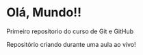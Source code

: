 # Olá, Mundo!!

 Primeiro repositorio do curso de Git e GitHub

Repositório criando durante uma aula ao vivo!    